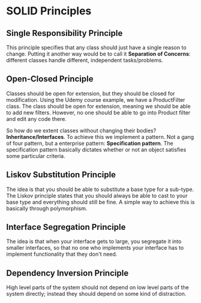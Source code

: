 # SOLID Principles

## Single Responsibility Principle

This principle specifies that any class should just have a single reason to change.
Putting it another way would be to call it **Separation of Concerns**: different classes
handle different, independent tasks/problems.

## Open-Closed Principle

Classes should be open for extension, but they should be closed for modification.
Using the Udemy course example, we have a ProductFilter class. The class should be open for extension, 
meaning  we should be able to add new filters. However, no one should be able to go into Product filter and edit any code there.

So how do we extent classes without changing their bodies? **Inheritance/Interfaces**.
To achieve this we implement a pattern. Not a gang of four pattern, but a enterprise pattern: **Specification pattern**.
The specification pattern basically dictates whether or not an object satisfies some particular criteria.

## Liskov Substitution Principle

The idea is that you should be able to substitute a base type for a sub-type.
The Liskov principle states that you should always be able to cast to your base type and everything should still be fine.
A simple way to achieve this is basically through polymorphism.

## Interface Segregation Principle

The idea is that when your interface gets to large, you segregate it into smaller interfaces, so that no one who
implements your interface has to implement functionality that they don't need.

## Dependency Inversion Principle

High level parts of the system should not depend on low level parts of the system directly; instead they should depend on some kind of distraction.
